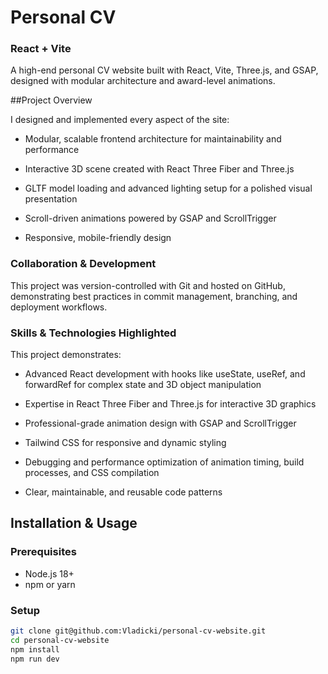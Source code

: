 # Personal CV 
### React + Vite

A high-end personal CV website built with React, Vite, Three.js, and GSAP, designed with modular architecture and award-level animations.

##Project Overview

I designed and implemented every aspect of the site:

- Modular, scalable frontend architecture for maintainability and performance

- Interactive 3D scene created with React Three Fiber and Three.js

- GLTF model loading and advanced lighting setup for a polished visual presentation

- Scroll-driven animations powered by GSAP and ScrollTrigger

- Responsive, mobile-friendly design

### Collaboration & Development

This project was version-controlled with Git and hosted on GitHub, demonstrating best practices in commit management, branching, and deployment workflows.

### Skills & Technologies Highlighted
This project demonstrates:

- Advanced React development with hooks like useState, useRef, and forwardRef for complex state and 3D object manipulation

- Expertise in React Three Fiber and Three.js for interactive 3D graphics

- Professional-grade animation design with GSAP and ScrollTrigger

- Tailwind CSS for responsive and dynamic styling

- Debugging and performance optimization of animation timing, build processes, and CSS compilation

- Clear, maintainable, and reusable code patterns
  
## Installation & Usage
### Prerequisites
 - Node.js 18+
 - npm or yarn

### Setup
```bash
git clone git@github.com:Vladicki/personal-cv-website.git
cd personal-cv-website
npm install
npm run dev
```
